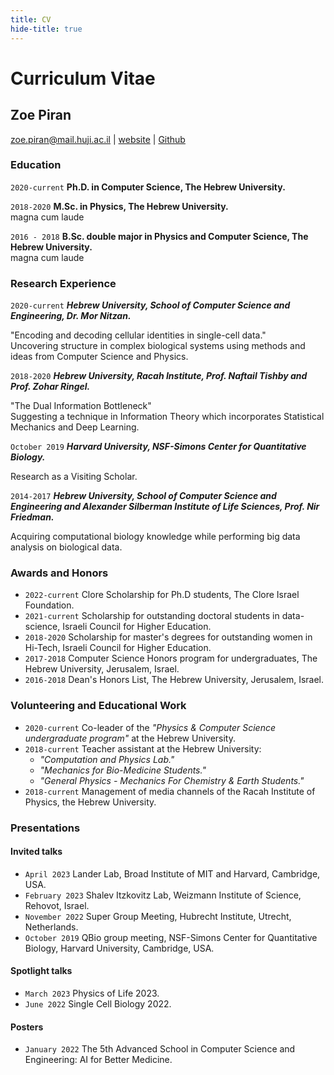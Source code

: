 ```yaml
---
title: CV
hide-title: true
---
```

# Curriculum Vitae

## Zoe Piran
<div id="webaddress">
<a href="zoe.piran@mail.huji.ac.il">zoe.piran@mail.huji.ac.il</a>
| <a href="http://zoe.piran.com">website</a> | <a href="https://github.com/zoepiran">Github</a>
</div>

### Education

`2020-current` 
__Ph.D. in Computer Science, The Hebrew University.__

`2018-2020` 
__M.Sc. in Physics, The Hebrew University.__\
magna cum laude

`2016 - 2018` 
__B.Sc. double major in Physics and Computer Science, The Hebrew University.__\
magna cum laude


<!-- ### Military Service

___IDF, Unit 8200, Lieutenant (2010-2014)___

Management of a research team in the field of Cyber Security
(e.g. AV products, Network Security, Cryptography, Cyber Attacks, Malware
forensics), Telecom Infrastructure and Information Security Research. -->

### Research Experience

`2020-current` 
___Hebrew University, School
of Computer Science and Engineering, Dr. Mor Nitzan.___

"Encoding and decoding cellular identities in single-cell data."\
Uncovering structure in complex biological systems using methods and ideas from Computer Science and Physics.

`2018-2020` 
___Hebrew University, Racah Institute, Prof. Naftail Tishby and Prof. Zohar Ringel.___

"The Dual Information Bottleneck"\
Suggesting a technique in Information Theory which incorporates Statistical Mechanics and Deep Learning.

`October 2019`
___Harvard University, NSF-Simons Center for Quantitative Biology.___

Research as a Visiting Scholar.

`2014-2017`
___Hebrew University, School
of Computer Science and Engineering and Alexander Silberman Institute of Life Sciences, Prof. Nir Friedman.___

Acquiring computational biology knowledge while performing big data analysis on biological data.

### Awards and Honors
- `2022-current` Clore Scholarship for Ph.D students, The Clore Israel Foundation.
- `2021-current` Scholarship for outstanding doctoral students in data-science, Israeli Council for Higher Education.
- `2018-2020`  Scholarship for master's degrees for outstanding women in Hi-Tech, Israeli Council for Higher Education.
- `2017-2018`  Computer Science Honors program for undergraduates, The Hebrew University, Jerusalem, Israel.
- `2016-2018` Dean's Honors List, The Hebrew University, Jerusalem, Israel. 


### Volunteering and Educational Work
- `2020-current` Co-leader of the *"Physics & Computer Science undergraduate program"* at the Hebrew University. 
- `2018-current` Teacher assistant at the Hebrew University:
    - *"Computation and Physics Lab."*
    - *"Mechanics for Bio-Medicine Students."*
    - *"General Physics - Mechanics For Chemistry \& Earth Students."*
- `2018-current` Management of media channels of the Racah Institute of Physics, the Hebrew University.

### Presentations
#### Invited talks
- `April 2023` Lander Lab, Broad Institute of MIT and Harvard, Cambridge, USA.
- `February 2023` Shalev Itzkovitz Lab, Weizmann Institute of Science, Rehovot, Israel.
- `November 2022` Super Group Meeting, Hubrecht Institute,  Utrecht, Netherlands.
- `October 2019` QBio group meeting, NSF-Simons Center for Quantitative Biology, Harvard University, Cambridge, USA.

#### Spotlight talks
- `March 2023` Physics of Life 2023.
- `June 2022` Single Cell Biology 2022.

#### Posters
- `January 2022` The 5th Advanced School in Computer Science and Engineering: AI for Better Medicine.


